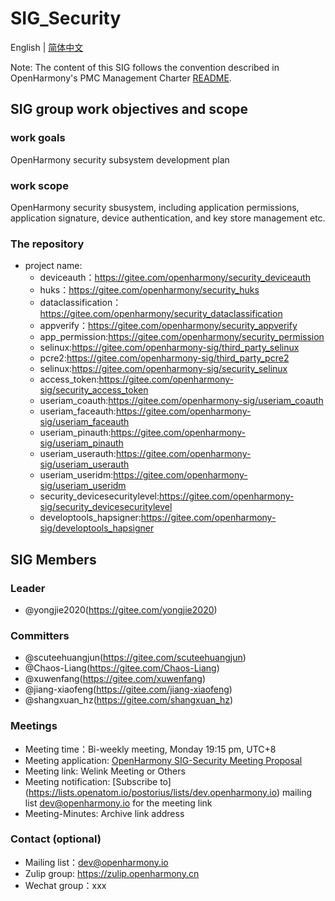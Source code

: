 # SIG_Security
English | [简体中文](./sig_security_cn.md)

Note: The content of this SIG follows the convention described in OpenHarmony's PMC Management Charter [README](/zh/pmc.md).

## SIG group work objectives and scope

### work goals
OpenHarmony security subsystem development plan

### work scope
OpenHarmony security sbusystem, including application permissions, application signature, device authentication, and key store management etc.

### The repository
- project name:
  - deviceauth：https://gitee.com/openharmony/security_deviceauth
  - huks：https://gitee.com/openharmony/security_huks
  - dataclassification：https://gitee.com/openharmony/security_dataclassification
  - appverify：https://gitee.com/openharmony/security_appverify
  - app_permission:https://gitee.com/openharmony/security_permission
  - selinux:https://gitee.com/openharmony-sig/third_party_selinux
  - pcre2:https://gitee.com/openharmony-sig/third_party_pcre2
  - selinux:https://gitee.com/openharmony-sig/security_selinux
  - access_token:https://gitee.com/openharmony-sig/security_access_token
  - useriam_coauth:https://gitee.com/openharmony-sig/useriam_coauth
  - useriam_faceauth:https://gitee.com/openharmony-sig/useriam_faceauth
  - useriam_pinauth:https://gitee.com/openharmony-sig/useriam_pinauth
  - useriam_userauth:https://gitee.com/openharmony-sig/useriam_userauth
  - useriam_useridm:https://gitee.com/openharmony-sig/useriam_useridm
  - security_devicesecuritylevel:https://gitee.com/openharmony-sig/security_devicesecuritylevel
  - developtools_hapsigner:https://gitee.com/openharmony-sig/developtools_hapsigner

## SIG Members

### Leader
- @yongjie2020(https://gitee.com/yongjie2020)

### Committers
- @scuteehuangjun(https://gitee.com/scuteehuangjun)
- @Chaos-Liang(https://gitee.com/Chaos-Liang)
- @xuwenfang(https://gitee.com/xuwenfang)
- @jiang-xiaofeng(https://gitee.com/jiang-xiaofeng)
- @shangxuan_hz(https://gitee.com/shangxuan_hz)

 ### Meetings
- Meeting time：Bi-weekly meeting, Monday 19:15 pm, UTC+8
- Meeting application: [OpenHarmony SIG-Security Meeting Proposal](https://shimo.im/sheets/g69CCHwg3QhTDVQc/MODOC)
- Meeting link: Welink Meeting or Others
- Meeting notification: [Subscribe to] (https://lists.openatom.io/postorius/lists/dev.openharmony.io) mailing list dev@openharmony.io for the meeting link
- Meeting-Minutes: Archive link address

### Contact (optional)

- Mailing list：dev@openharmony.io
- Zulip group: https://zulip.openharmony.cn
- Wechat group：xxx
